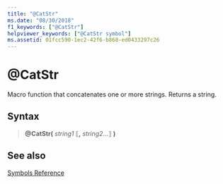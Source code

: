 ```yaml
---
title: "@CatStr"
ms.date: "08/30/2018"
f1_keywords: ["@CatStr"]
helpviewer_keywords: ["@CatStr symbol"]
ms.assetid: 01fcc590-1ec2-42f6-b868-ed0433297c26
---
```

# \@CatStr

Macro function that concatenates one or more strings. Returns a string.

## Syntax

> **\@CatStr(** *string1* ⟦__,__ *string2*...⟧ **)**

## See also

[Symbols Reference](../../assembler/masm/symbols-reference.md)
